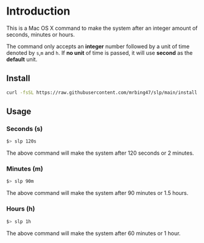 # Introduction

This is a Mac OS X command to make the system after an integer amount of seconds, minutes or hours.

The command only accepts an **integer** number followed by a unit of time denoted by `s`,`m` and `h`. If **no unit** of time is passed, it will use **second** as the **default** unit.

## Install

```bash
curl -fsSL https://raw.githubusercontent.com/mrbing47/slp/main/install.sh | bash
```

## Usage

### Seconds (s)

```bash
$> slp 120s
```

The above command will make the system after 120 seconds or 2 minutes.

### Minutes (m)

```bash
$> slp 90m
```

The above command will make the system after 90 minutes or 1.5 hours.

### Hours (h)

```bash
$> slp 1h
```

The above command will make the system after 60 minutes or 1 hour.
